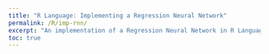 ```yaml
---
title: "R Language: Implementing a Regression Neural Network"
permalink: /R/imp-rnn/
excerpt: "An implementation of a Regression Neural Network in R Language by Adrian Ng"
toc: true
---
```

